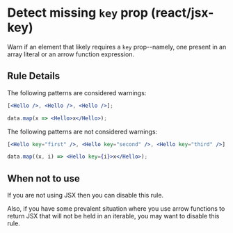 # Detect missing `key` prop (react/jsx-key)

Warn if an element that likely requires a `key` prop--namely, one present in an
array literal or an arrow function expression.

## Rule Details

The following patterns are considered warnings:

```jsx
[<Hello />, <Hello />, <Hello />];

data.map(x => <Hello>x</Hello>);
```

The following patterns are not considered warnings:

```jsx
[<Hello key="first" />, <Hello key="second" />, <Hello key="third" />];

data.map((x, i) => <Hello key={i}>x</Hello>);
```

## When not to use

If you are not using JSX then you can disable this rule.

Also, if you have some prevalent situation where you use arrow functions to 
return JSX that will not be held in an iterable, you may want to disable this 
rule.
